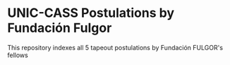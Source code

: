 # UNIC-CASS Postulations by Fundación Fulgor
This repository indexes all 5 tapeout postulations by Fundación FULGOR's fellows
